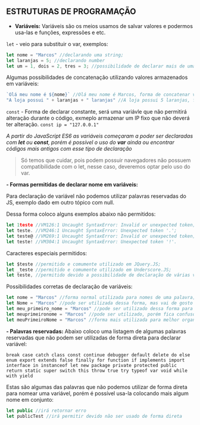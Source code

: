 ## ESTRUTURAS DE PROGRAMAÇÃO
- **Variáveis:**
Variáveis são os meios usamos de salvar valores e podermos usa-las e funções, expressões e etc.

`let` - veio para substituir o var, exemplos:

```javascript
let nome = "Marcos" //declarando uma string;
let laranjas = 5; //declarando number
let um = 1, dois = 2, tres = 3; //possibilidade de declarar mais de uma variável na mesma linha.
```
Algumas possibilidades de concatenação utilizando valores armazenados em variáveis:
```javascript
`Olá meu nome é ${nome}` //Olá meu nome é Marcos, forma de concatenar via template literals
"A loja possui " + laranjas + " laranjas" //A loja possui 5 laranjas, forma de concatenar com sinal de +
```
`const` - Forma de declarar constante, será uma variávle que não permitirá alteração durante o código, exmeplo armazenar um IP fixo que não deverá ter alteração.
`const ip = "127.0.0.1"`

*A partir do JavaScript ES6 as variáveis começaram a poder ser declaradas com **let** ou **const**, porém é possível o uso do **var** ainda ou encontrar códigos mais antigos com esse tipo de declaração*
> Só temos que cuidar, pois podem possuir navegadores não possuem compatibilidade com o let, nesse caso, deveremos optar pelo uso do var.

**- Formas permitidas de declarar nome em variáveis:**

Para declaração de variável não podemos utilizar palavras reservadas do JS, exemplo dado em outro tópico com null.

Dessa forma coloco alguns exemplos abaixo não permitidos:
```javascript
let 1teste //VM126:1 Uncaught SyntaxError: Invalid or unexpected token;
let teste. //VM246:1 Uncaught SyntaxError: Unexpected token '.';
let teste@ //VM269:1 Uncaught SyntaxError: Invalid or unexpected token;
let teste! //VM304:1 Uncaught SyntaxError: Unexpected token '!'.
```

Caracteres especiais permitidos:
```javascript
let $teste //permitido e comumente utilizado em JQuery.JS;
let _teste //permitido e comumente utilizado em Underscore.JS;
let teste, //permitido devido a possibilidade de declaração de várias varáveis na mesma linha.
```

Possibilidades corretas de declaração de variáveis:
```javascript
let nome = "Marcos" //forma normal utilizada para nomes de uma palavra;
let Nome = "Marcos" //pode ser utilizada dessa forma, mas vai de gosto pessoal com a primeira maiúscula;
let meu_primeiro_nome = "Marcos" //pode ser utilizado dessa forma para gerar organização; 
let meuprimeironome = "Marcos" //pode ser utilizado, porém fica confuso devido ser um texto corrido;
let meuPrimeiroNome = "Marcos" //forma mais utilizada para melhor organização visual, técnica chamada camelCase.
```

**- Palavras reservadas:**
Abaixo coloco uma listagem de algumas palavras reservadas que não podem ser utilizadas de forma direta para declarar variável:

`break
case
catch
class
const
continue
debugger
default
delete
do
else
enum
export
extends
false
finally
for
function
if
implements
import
interface
in
instanceof
let
new
package
private
protected
public
return
static
super
switch
this
throw
true
try
typeof
var
void
while
with
yield`

Estas são algumas das palavras que não podemos utilizar de forma direta para nomear uma variável, porém é possível usa-la colocando mais algum nome em conjunto:
```javascript
let public //irá retornar erro
let publicTest //irá permitir devido não ser usado de forma direta
```